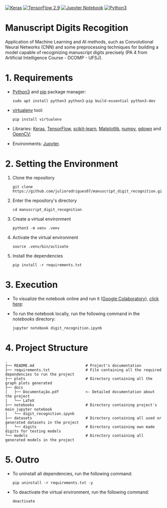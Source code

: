 [![Keras](https://img.shields.io/badge/Keras-%23D00000.svg?style=for-the-badge&logo=Keras&logoColor=white)](https://keras.io/)
[![TensorFlow 2.9](https://img.shields.io/badge/TensorFlow-FF6F00?style=for-the-badge&logo=tensorflow&logoColor=white)](https://www.tensorflow.org/?hl=pt-br)
[![Jupyter Notebook](https://img.shields.io/badge/jupyter-%23FA0F00.svg?style=for-the-badge&logo=jupyter&logoColor=ffffff)](https://jupyter.org/)
[![Python3](https://img.shields.io/badge/Python-3776AB?style=for-the-badge&logo=python&logoColor=white)](https://www.python.org/downloads/release/python-3106/)

# Manuscript Digits Recogition
 
Application of Machine Learning and AI methods, such as Convolutional Neural Networks (CNN) and some preprocessing techniques for building a model capable of recoginizing manuscript digits precisely (PA 4 from Artificial Intelligence Course - DCOMP - UFSJ).

# 1. Requirements

- [Python3](https://python.org) and [pip](https://pip.pypa.io/en/stable/installation/) package manager:

      sudo apt install python3 python3-pip build-essential python3-dev
 
- [virtualenv](https://virtualenv.pypa.io/en/latest/) tool:

      pip install virtualenv

- Libraries: [Keras](https://keras.io/), [TensorFlow](https://www.tensorflow.org/?hl=pt-br), [scikit-learn](https://scikit-learn.org/stable/index.html), [Matplotlib](https://matplotlib.org/), [numpy](https://numpy.org/), [gdown](https://pypi.org/project/gdown/) and [OpenCV](https://opencv.org/);

- Environments: [Jupyter](https://jupyter.org/).

# 2. Setting the Environment

1. Clone the repository

       git clone https://github.com/juliorodrigues07/manuscript_digit_recognition.git

2. Enter the repository's directory

       cd manuscript_digit_recognition

2. Create a virtual environment

       python3 -m venv .venv

3. Activate the virtual environment

       source .venv/bin/activate

4. Install the dependencies

       pip install -r requirements.txt

# 3. Execution

- To visualize the notebook online and run it ([Google Colaboratory](https://colab.research.google.com/)), [click here](https://colab.research.google.com/github/juliorodrigues07/manuscript_digit_recognition/blob/tuning/notebooks/digit_recognition.ipynb):

- To run the notebook locally, run the following command in the _notebooks_ directory:

      jupyter notebook digit_recognition.ipynb

# 4. Project Structure

    .
    ├── README.md                       # Project's documentation
    ├── requirements.txt                # File containing all the required dependencies to run the project
    ├── plots                           # Directory containing all the graph plots generated
    ├── docs                            
    |   ├── Documentação.pdf            <- Detailed documentation about the project
    |   └── LaTeX           
    ├── notebooks                       # Directory containing project's main jupyter notebook
    |   └── digit_recognition.ipynb
    ├── datasets                        # Directory containing all used or generated datasets in the project
    |   └── digits                      # Directory containing own made digits for testing models
    └── models                          # Directory containing all generated models in the project    
        
# 5. Outro

- To uninstall all dependencies, run the following command:

      pip uninstall -r requirements.txt -y

- To deactivate the virtual environment, run the following command:

      deactivate
